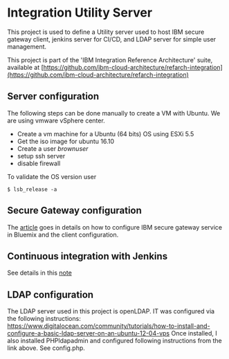 # Integration Utility Server
This project is used to define a Utility server used to host IBM secure gateway client, jenkins server for CI/CD, and LDAP server for simple user management.

This project is part of the 'IBM Integration Reference Architecture' suite, available at [https://github.com/ibm-cloud-architecture/refarch-integration](https://github.com/ibm-cloud-architecture/refarch-integration)

## Server configuration
The following steps can be done manually to create a VM with Ubuntu. We are using vmware vSphere center.
* Create a vm machine for a Ubuntu (64 bits) OS using ESXi 5.5
* Get the iso image for ubuntu 16.10
* Create a user *brownuser*
* setup ssh server
* disable firewall

To validate the OS version user
```
$ lsb_release -a
```

## Secure Gateway configuration
The [article](docs/ConfigureSecureGateway.md) goes in details on how to configure IBM secure gateway service in Bluemix and the client configuration.

## Continuous integration with Jenkins
See details in this [note](docs/cicd.md)

## LDAP configuration
The LDAP server used in this project is openLDAP. IT was configured via the following instructions:
https://www.digitalocean.com/community/tutorials/how-to-install-and-configure-a-basic-ldap-server-on-an-ubuntu-12-04-vps
Once installed, I also installed PHPldapadmin and configured following instructions from the link above. See config.php.
